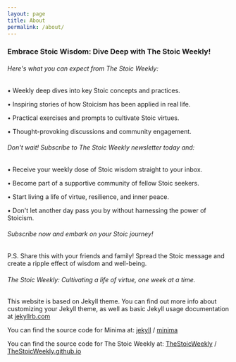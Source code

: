```yaml
---
layout: page
title: About
permalink: /about/
---
```

### Embrace Stoic Wisdom: Dive Deep with The Stoic Weekly!


###### Here's what you can expect from The Stoic Weekly:

•	Weekly deep dives into key Stoic concepts and practices.

•	Inspiring stories of how Stoicism has been applied in real life.

•	Practical exercises and prompts to cultivate Stoic virtues.

•	Thought-provoking discussions and community engagement.

###### Don't wait! Subscribe to The Stoic Weekly newsletter today and:

•	Receive your weekly dose of Stoic wisdom straight to your inbox.

•	Become part of a supportive community of fellow Stoic seekers.

•	Start living a life of virtue, resilience, and inner peace.

•	Don't let another day pass you by without harnessing the power of Stoicism. 

###### Subscribe now and embark on your Stoic journey!

P.S. Share this with your friends and family! Spread the Stoic message and create a ripple effect of wisdom and well-being.

###### The Stoic Weekly: Cultivating a life of virtue, one week at a time.


This website is based on Jekyll theme. You can find out more info about customizing your Jekyll theme, as well as basic Jekyll usage documentation at [jekyllrb.com](https://jekyllrb.com/)

You can find the source code for Minima at:
[jekyll][jekyll-organization] /
[minima](https://github.com/jekyll/minima)

You can find the source code for The Stoic Weekly at:
[TheStoicWeekly][TSW-organization] /
[TheStoicWeekly.github.io](https://github.com/TheStoicWeekly/TheStoicWeekly.github.io)


[TSW-organization]: https://github.com/TheStoicWeekly
[jekyll]: https://github.com/jekyll/jekyll
[jekyll-organization]: https://github.com/jekyll